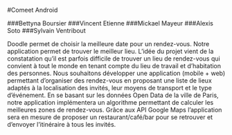 #Comeet Android

###Bettyna Boursier
###Vincent Etienne
###Mickael Mayeur
###Alexis Soto
###Sylvain Ventribout

Doodle permet de choisir la meilleure date pour un rendez-vous. Notre application permet de
trouver le meilleur lieu.
L’idée du projet vient de la constatation qu’il est parfois difficile de trouver un lieu de rendez-vous
qui convient à tout le monde en tenant compte du lieu de travail et d’habitation des personnes.
Nous souhaitons développer une application (mobile + web) permettant d’organiser des rendez-vous
en proposant une liste de lieux adaptés à la localisation des invités, leur moyens de transport et le
type d’événement.
En se basant sur les données Open Data de la ville de Paris, notre application implémentera un
algorithme permettant de calculer les meilleures zones de rendez-vous. Grâce aux API Google Maps
l’application sera en mesure de proposer un restaurant/café/bar pour se retrouver et d’envoyer
l’itinéraire à tous les invités.
